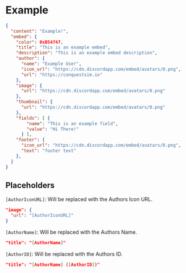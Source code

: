 # Example
```json
{
  "content": "Example!",
  "embed": {
    "color": 0xB54747,
    "title": "This is an example embed",
    "description": "This is an example embed description",
    "author": {
      "name": "Example User",
      "icon_url": "https://cdn.discordapp.com/embed/avatars/0.png",
      "url": "https://conquestsim.io"
    },
    "image": {
      "url": "https://cdn.discordapp.com/embed/avatars/0.png"
    },
    "thumbnail": {
      "url": "https://cdn.discordapp.com/embed/avatars/0.png"
    },
    "fields": [ {
        "name": "This is an example field",
        "value": "Hi There!"
      } ],
    "footer": {
      "icon_url": "https://cdn.discordapp.com/embed/avatars/0.png",
      "text": "footer text"
    },
  }
}
```
## Placeholders

`[AuthorIconURL]`: Will be replaced with the Authors Icon URL.
 ```json
 "image": {
   "url": "[AuthorIconURL]"
 }
 ```
`[AuthorName]`: Will be replaced with the Authors Name.
 ```json
 "title": "[AuthorName]"
 ```

 `[AuthorID]`: Will be replaced with the Authors ID.
 ```json
 "title": "[AuthorName] ([AuthorID])"
 ```